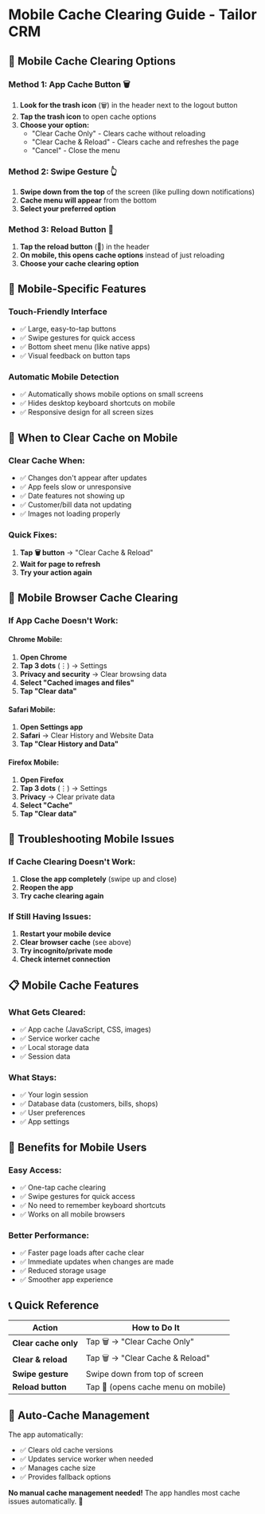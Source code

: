 # Mobile Cache Clearing Guide - Tailor CRM

## 🚀 **Mobile Cache Clearing Options**

### **Method 1: App Cache Button** 🗑️
1. **Look for the trash icon** (🗑️) in the header next to the logout button
2. **Tap the trash icon** to open cache options
3. **Choose your option:**
   - "Clear Cache Only" - Clears cache without reloading
   - "Clear Cache & Reload" - Clears cache and refreshes the page
   - "Cancel" - Close the menu

### **Method 2: Swipe Gesture** 👆
1. **Swipe down from the top** of the screen (like pulling down notifications)
2. **Cache menu will appear** from the bottom
3. **Select your preferred option**

### **Method 3: Reload Button** 🔄
1. **Tap the reload button** (🔄) in the header
2. **On mobile, this opens cache options** instead of just reloading
3. **Choose your cache clearing option**

## 📱 **Mobile-Specific Features**

### **Touch-Friendly Interface**
- ✅ Large, easy-to-tap buttons
- ✅ Swipe gestures for quick access
- ✅ Bottom sheet menu (like native apps)
- ✅ Visual feedback on button taps

### **Automatic Mobile Detection**
- ✅ Automatically shows mobile options on small screens
- ✅ Hides desktop keyboard shortcuts on mobile
- ✅ Responsive design for all screen sizes

## 🔧 **When to Clear Cache on Mobile**

### **Clear Cache When:**
- ✅ Changes don't appear after updates
- ✅ App feels slow or unresponsive
- ✅ Date features not showing up
- ✅ Customer/bill data not updating
- ✅ Images not loading properly

### **Quick Fixes:**
1. **Tap 🗑️ button** → "Clear Cache & Reload"
2. **Wait for page to refresh**
3. **Try your action again**

## 🎯 **Mobile Browser Cache Clearing**

### **If App Cache Doesn't Work:**

#### **Chrome Mobile:**
1. **Open Chrome**
2. **Tap 3 dots** (⋮) → Settings
3. **Privacy and security** → Clear browsing data
4. **Select "Cached images and files"**
5. **Tap "Clear data"**

#### **Safari Mobile:**
1. **Open Settings app**
2. **Safari** → Clear History and Website Data
3. **Tap "Clear History and Data"**

#### **Firefox Mobile:**
1. **Open Firefox**
2. **Tap 3 dots** (⋮) → Settings
3. **Privacy** → Clear private data
4. **Select "Cache"**
5. **Tap "Clear data"**

## 🚨 **Troubleshooting Mobile Issues**

### **If Cache Clearing Doesn't Work:**
1. **Close the app completely** (swipe up and close)
2. **Reopen the app**
3. **Try cache clearing again**

### **If Still Having Issues:**
1. **Restart your mobile device**
2. **Clear browser cache** (see above)
3. **Try incognito/private mode**
4. **Check internet connection**

## 📋 **Mobile Cache Features**

### **What Gets Cleared:**
- ✅ App cache (JavaScript, CSS, images)
- ✅ Service worker cache
- ✅ Local storage data
- ✅ Session data

### **What Stays:**
- ✅ Your login session
- ✅ Database data (customers, bills, shops)
- ✅ User preferences
- ✅ App settings

## 🎉 **Benefits for Mobile Users**

### **Easy Access:**
- ✅ One-tap cache clearing
- ✅ Swipe gestures for quick access
- ✅ No need to remember keyboard shortcuts
- ✅ Works on all mobile browsers

### **Better Performance:**
- ✅ Faster page loads after cache clear
- ✅ Immediate updates when changes are made
- ✅ Reduced storage usage
- ✅ Smoother app experience

## 📞 **Quick Reference**

| Action | How to Do It |
|--------|-------------|
| **Clear cache only** | Tap 🗑️ → "Clear Cache Only" |
| **Clear & reload** | Tap 🗑️ → "Clear Cache & Reload" |
| **Swipe gesture** | Swipe down from top of screen |
| **Reload button** | Tap 🔄 (opens cache menu on mobile) |

## 🔄 **Auto-Cache Management**

The app automatically:
- ✅ Clears old cache versions
- ✅ Updates service worker when needed
- ✅ Manages cache size
- ✅ Provides fallback options

**No manual cache management needed!** The app handles most cache issues automatically. 🎉
